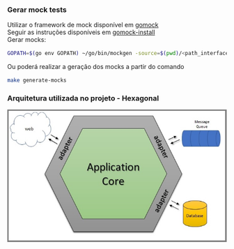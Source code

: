 ### Gerar mock tests
Utilizar o framework de mock disponível em [gomock](https://github.com/golang/mock) \
Seguir as instruções disponíveis em [gomock-install](https://github.com/golang/mock#go-116) \
Gerar mocks:
```bash
GOPATH=$(go env GOPATH) ~/go/bin/mockgen -source=$(pwd)/<path_interface> -destination=$(pwd)/mocks/<path_mocks>
```
Ou poderá realizar a geração dos mocks a partir do comando
```bash
make generate-mocks
```

### Arquitetura utilizada no projeto - Hexagonal
![Scheme](project_architecture.jpg)